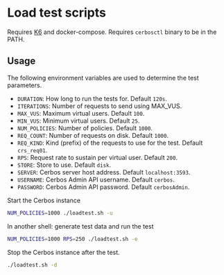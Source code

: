 # Load test scripts

Requires [K6](https://k6.io/docs/) and docker-compose.
Requires `cerbosctl` binary to be in the PATH.

## Usage

The following environment variables are used to determine the test parameters.

- `DURATION`: How long to run the tests for. Default `120s`.
- `ITERATIONS`: Number of requests to send using MAX_VUS.
- `MAX_VUS`: Maximum virtual users. Default `100`.
- `MIN_VUS`: Minimum virtual users. Default `25`.
- `NUM_POLICIES`: Number of policies. Default `1000`.
- `REQ_COUNT`: Number of requests on disk. Default `1000`.
- `REQ_KIND`: Kind (prefix) of the requests to use for the test. Default `crs_req01`.
- `RPS`: Request rate to sustain per virtual user. Default `200`.
- `STORE`: Store to use. Default `disk`.
- `SERVER`: Cerbos server host address. Default `localhost:3593`.
- `USERNAME`: Cerbos Admin API username. Default `cerbos`.
- `PASSWORD`: Cerbos Admin API password. Default `cerbosAdmin`.

Start the Cerbos instance

```sh
NUM_POLICIES=1000 ./loadtest.sh -u
```

In another shell: generate test data and run the test

```sh
NUM_POLICIES=1000 RPS=250 ./loadtest.sh -e
```

Stop the Cerbos instance after the test.

```sh
./loadtest.sh -d
```
